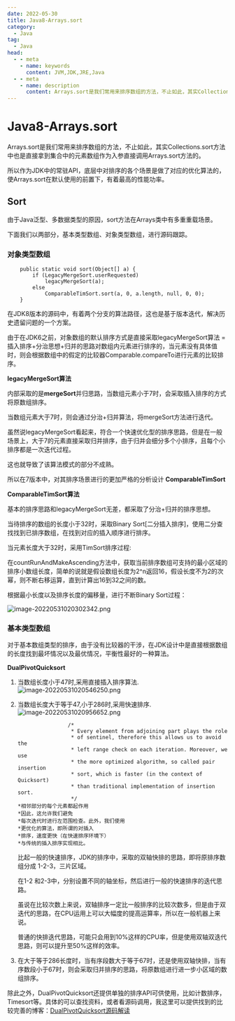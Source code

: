 ```yaml
---
date: 2022-05-30
title: Java8-Arrays.sort
category:
  - Java
tag:
  - Java
head:
  - - meta
    - name: keywords
      content: JVM,JDK,JRE,Java
  - - meta
    - name: description
      content: Arrays.sort是我们常用来排序数组的方法，不止如此，其实Collections.sort方法中也是直接拿...
---
```

# Java8-Arrays.sort
Arrays.sort是我们常用来排序数组的方法，不止如此，其实Collections.sort方法中也是直接拿到集合中的元素数组作为入参直接调用Arrays.sort方法的。

所以作为JDK中的常驻API，底层中对排序的各个场景是做了对应的优化算法的，使Arrays.sort在默认使用的前置下，有着最高的性能功率。
## Sort

由于Java泛型、多数据类型的原因，sort方法在Arrays类中有多重重载场景。

下面我们以两部分，基本类型数组、对象类型数组，进行源码跟踪。

### 对象类型数组

```
    public static void sort(Object[] a) {
        if (LegacyMergeSort.userRequested)
            legacyMergeSort(a);
        else
            ComparableTimSort.sort(a, 0, a.length, null, 0, 0);
    }
```

在JDK8版本的源码中，有着两个分支的算法路径，这也是基于版本迭代，解决历史遗留问题的一个方案。

由于在JDK6之前，对象数组的默认排序方式是直接采取legacyMergeSort算法 = 插入排序+分治思想+归并的思路对数组内元素进行排序的，当元素没有具体值时，则会根据数组中的假定的比较器Comparable.compareTo进行元素的比较排序。

**legacyMergeSort算法**

内部采取的是**mergeSort**并归思路，当数组元素小于7时，会采取插入排序的方式将原数组排序。

当数组元素大于7时，则会通过分治+归并算法，将mergeSort方法进行迭代。

虽然说legacyMergeSort看起来，符合一个快速优化型的排序思路，但是在一般场景上，大于7的元素直接采取归并排序，由于归并会细分多个小排序，且每个小排序都是一次迭代过程。

这也就导致了该算法模式的部分不成熟。

所以在7版本中，对其排序场景进行的更加严格的分析设计 **ComparableTimSort**

**ComparableTimSort算法**

基本的排序思路和legacyMergeSort无差，都采取了分治+归并的排序思想。

当待排序的数组的长度小于32时，采取Binary Sort[二分插入排序]，使用二分查找找到已排序数组，在找到对应的插入顺序进行排序。

当元素长度大于32时，采用TimSort排序过程:

在countRunAndMakeAscending方法中，获取当前排序数组可支持的最小区域的排序小数组长度，简单的说就是假设数组长度为2^n返回16，假设长度不为2的次幂，则不断右移运算，直到计算出16到32之间的数。

根据最小长度以及排序长度的偏移量，进行不断Binary Sort过程：

![image-20220531020302342.png](https://leyunone-img.oss-cn-hangzhou.aliyuncs.com/image/2022-05-31/image-20220531020302342.png)

### 基本类型数组

对于基本数组类型的排序，由于没有比较器的干涉，在JDK设计中是直接根据数组的长度找到最坏情况以及最优情况，平衡性最好的一种算法。

**DualPivotQuicksort**

1. 当数组长度小于47时,采用直接插入排序算法.
![image-20220531020546250.png](https://leyunone-img.oss-cn-hangzhou.aliyuncs.com/image/2022-05-31/image-20220531020546250.png)

2. 当数组长度大于等于47,小于286时,采用快速排序.
![image-20220531020956652.png](https://leyunone-img.oss-cn-hangzhou.aliyuncs.com/image/2022-05-31/image-20220531020956652.png)

   ```
                   /*
                    * Every element from adjoining part plays the role
                    * of sentinel, therefore this allows us to avoid the
                    * left range check on each iteration. Moreover, we use
                    * the more optimized algorithm, so called pair insertion
                    * sort, which is faster (in the context of Quicksort)
                    * than traditional implementation of insertion sort.
                    */
   *相邻部分的每个元素都起作用
   *因此，这允许我们避免
   *每次迭代时进行左范围检查。此外，我们使用
   *更优化的算法，即所谓的对插入
   *排序，速度更快（在快速排序环境下）
   *与传统的插入排序实现相比。
   ```

   比起一般的快速排序，JDK的排序中，采取的双轴快排的思路，即将原排序数组分成 1-2-3，三片区域。

   在1-2 和2-3中，分别设置不同的轴坐标，然后进行一般的快速排序的迭代思路。

   虽说在比较次数上来说，双轴排序一定比一般排序的比较次数多，但是由于双迭代的思路，在CPU运用上可以大幅度的提高运算率，所以在一般机器上来说。

   普通的快排迭代思路，可能只会用到10%这样的CPU率，但是使用双轴双迭代思路，则可以提升至50%这样的效率。

3. 在大于等于286长度时，当有序段数大于等于67时，还是使用双轴快排，当有序数段小于67时，则会采取归并排序的思路，将原数组进行进一步小区域的数组排序。

除此之外，DualPivotQuicksort还提供单独的排序API可供使用，比如计数排序，Timesort等。具体的可以查找资料，或者看源码调用，我这里可以提供找到的比较完善的博客：[DualPivotQuicksort源码解读](https://blog.csdn.net/lyj1597374034/article/details/106720629)
